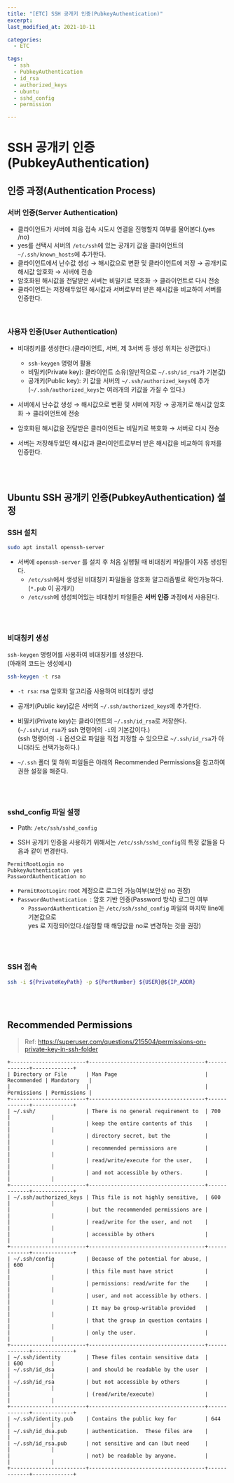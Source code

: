 ```yaml
---
title: "[ETC] SSH 공개키 인증(PubkeyAuthentication)"
excerpt: 
last_modified_at: 2021-10-11

categories:
  - ETC

tags:
  - ssh
  - PubkeyAuthentication
  - id_rsa
  - authorized_keys
  - ubuntu
  - sshd_config
  - permission

---
```


# SSH 공개키 인증(PubkeyAuthentication)

## 인증 과정(Authentication Process)

### 서버 인증(Server Authentication)

- 클라이언트가 서버에 처음 접속 시도시 연결을 진행할지 여부를 물어본다.(yes /no)
- yes를 선택시 서버의 `/etc/ssh`에 있는 공개키 값을 클라이언트의 `~/.ssh/known_hosts`에 추가한다.
- 클라이언트에서 난수값 생성 → 해시값으로 변환 및 클라이언트에 저장 → 공개키로 해시값 암호화 → 서버에 전송
- 암호화된 해시값을 전달받은 서버는 비밀키로 복호화 → 클라이언트로 다시 전송
- 클라이언트는 저장해두었던 해시값과 서버로부터 받은 해시값을 비교하여 서버를 인증한다.
 
<br>

### 사용자 인증(User Authentication)

- 비대칭키를 생성한다.(클라이언트, 서버, 제 3서버 등 생성 위치는 상관없다.)
  - `ssh-keygen` 명령어 활용
  - 비밀키(Private key): 클라이언트 소유(일반적으로 `~/.ssh/id_rsa`가 기본값)
  - 공개키(Public key): 키 값을 서버의 `~/.ssh/authorized_keys`에 추가  
  (`~/.ssh/authorized_keys`는 여러개의 키값을 가질 수 있다.)

- 서버에서 난수값 생성 → 해시값으로 변환 및 서버에 저장 → 공개키로 해시값 암호화 → 클라이언트에 전송
- 암호화된 해시값을 전달받은 클라이언트는 비밀키로 복호화 → 서버로 다시 전송
- 서버는 저장해두었던 해시값과 클라이언트로부터 받은 해시값을 비교하여 유저를 인증한다.

<br><br>

## Ubuntu SSH 공개키 인증(PubkeyAuthentication) 설정

### SSH 설치

```bash
sudo apt install openssh-server
```

- 서버에 `openssh-server` 를 설치 후 처음 실행될 때 비대칭키 파일들이 자동 생성된다.
  - `/etc/ssh`에서 생성된 비대칭키 파일들을 암호화 알고리즘별로 확인가능하다.(`*.pub` 이 공개키)
  - `/etc/ssh`에 생성되어있는 비대칭키 파일들은 **서버 인증** 과정에서 사용된다.
  
<br><br>

### 비대칭키 생성

`ssh-keygen` 명령어를 사용하여 비대칭키를 생성한다.  
(아래의 코드는 생성예시)

```bash
ssh-keygen -t rsa
```

- `-t rsa`: rsa 암호화 알고리즘 사용하여 비대칭키 생성

- 공개키(Public key)값은 서버의 `~/.ssh/authorized_keys`에 추가한다.
- 비밀키(Private key)는 클라이언트의 `~/.ssh/id_rsa`로 저장한다.(`~/.ssh/id_rsa`가 ssh 명령어의 `-i`의 기본값이다.)  
(ssh 명령어의 `-i` 옵션으로 파일을 직접 지정할 수 있으므로 `~/.ssh/id_rsa`가 아니더라도 선택가능하다.)

- `~/.ssh` 폴더 및 하위 파일들은 아래의 Recommended Permissions을 참고하여 권한 설정을 해준다.

<br><br>

### sshd_config 파일 설정

- Path: `/etc/ssh/sshd_config`

- SSH 공개키 인증을 사용하기 위해서는 `/etc/ssh/sshd_config`의 특정 값들을 다음과 같이 변경한다.

```
PermitRootLogin no
PubkeyAuthentication yes
PasswordAuthentication no
```

- `PermitRootLogin`: root 계정으로 로그인 가능여부(보안상 no 권장)
- `PasswordAuthentication `: 암호 기반 인증(Password 방식) 로그인 여부
  - `PasswordAuthentication` 는 `/etc/ssh/sshd_config` 파일의 마지막 line에 기본값으로  
yes 로 지정되어있다.(설정할 때 해당값을 no로 변경하는 것을 권장)

<br><br>

### SSH 접속

```bash
ssh -i ${PrivateKeyPath} -p ${PortNumber} ${USER}@${IP_ADDR}
```

<br><br>

## Recommended Permissions

> Ref: <https://superuser.com/questions/215504/permissions-on-private-key-in-ssh-folder>

```
+------------------------+-------------------------------------+-------------+-------------+
| Directory or File      | Man Page                            | Recommended | Mandatory   |
|                        |                                     | Permissions | Permissions |
+------------------------+-------------------------------------+-------------+-------------+
| ~/.ssh/                | There is no general requirement to  | 700         |             |
|                        | keep the entire contents of this    |             |             |
|                        | directory secret, but the           |             |             |
|                        | recommended permissions are         |             |             |
|                        | read/write/execute for the user,    |             |             |
|                        | and not accessible by others.       |             |             |
+------------------------+-------------------------------------+-------------+-------------+
| ~/.ssh/authorized_keys | This file is not highly sensitive,  | 600         |             |
|                        | but the recommended permissions are |             |             |
|                        | read/write for the user, and not    |             |             |
|                        | accessible by others                |             |             |
+------------------------+-------------------------------------+-------------+-------------+
| ~/.ssh/config          | Because of the potential for abuse, |             | 600         |
|                        | this file must have strict          |             |             |
|                        | permissions: read/write for the     |             |             |
|                        | user, and not accessible by others. |             |             |
|                        | It may be group-writable provided   |             |             |
|                        | that the group in question contains |             |             |
|                        | only the user.                      |             |             |
+------------------------+-------------------------------------+-------------+-------------+
| ~/.ssh/identity        | These files contain sensitive data  |             | 600         |
| ~/.ssh/id_dsa          | and should be readable by the user  |             |             |
| ~/.ssh/id_rsa          | but not accessible by others        |             |             |
|                        | (read/write/execute)                |             |             |
+------------------------+-------------------------------------+-------------+-------------+
| ~/.ssh/identity.pub    | Contains the public key for         | 644         |             |
| ~/.ssh/id_dsa.pub      | authentication.  These files are    |             |             |
| ~/.ssh/id_rsa.pub      | not sensitive and can (but need     |             |             |
|                        | not) be readable by anyone.         |             |             |
+------------------------+-------------------------------------+-------------+-------------+
```
